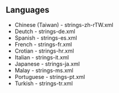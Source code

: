 ## Languages
* Chinese (Taiwan) - strings-zh-rTW.xml
* Deutch - strings-de.xml
* Spanish - strings-es.xml
* French - strings-fr.xml
* Crotian - strings-hr.xml
* Italian - strings-it.xml
* Japanese - strings-ja.xml
* Malay - strings-ms.xml
* Portuguese - strings-pt.xml
* Turkish - strings-tr.xml
